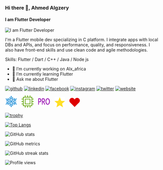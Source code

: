 ### Hi there 👋, Ahmed Algzery
#### I am Flutter Developer
![I am Flutter Developer](https://global-uploads.webflow.com/618fa90c201104b94458e1fb/639c3c525c917da45740ab15_Best-Flutter-app-development-tools-and-app-builders_MAin-Image.jpg)

I'm a Flutter mobile dev specializing in C platform. I integrate apps with local DBs and APIs, and focus on performance, quality, and responsiveness. I also have front-end skills and use clean code and agile methodologies.

Skills: Flutter / Dart / C++ / Java / Node js

- 🔭 I’m currently working on Alx_africa 
- 🌱 I’m currently learning Flutter 
- 💬 Ask me about Flutter 


[<img src='https://cdn.jsdelivr.net/npm/simple-icons@3.0.1/icons/github.svg' alt='github' height='40'>](https://github.com/ahmedalgzery)  [<img src='https://cdn.jsdelivr.net/npm/simple-icons@3.0.1/icons/linkedin.svg' alt='linkedin' height='40'>](https://www.linkedin.com/in/https://www.linkedin.com/in/%D9%90%D9%90ahmed-algzery//)  [<img src='https://cdn.jsdelivr.net/npm/simple-icons@3.0.1/icons/facebook.svg' alt='facebook' height='40'>](https://www.facebook.com/https://www.facebook.com/profile.php?id=100014851561834)  [<img src='https://cdn.jsdelivr.net/npm/simple-icons@3.0.1/icons/instagram.svg' alt='instagram' height='40'>](https://www.instagram.com/https://www.instagram.com/ahmed_algzery_//)  [<img src='https://cdn.jsdelivr.net/npm/simple-icons@3.0.1/icons/twitter.svg' alt='twitter' height='40'>](https://twitter.com/https://twitter.com/Ahmed__Algzery)  [<img src='https://cdn.jsdelivr.net/npm/simple-icons@3.0.1/icons/icloud.svg' alt='website' height='40'>](https://www.instagram.com/ahmed_algzery_/)  

<a href='https://archiveprogram.github.com/'><img src='https://raw.githubusercontent.com/acervenky/animated-github-badges/master/assets/acbadge.gif' width='40' height='40'></a> <a href='https://docs.github.com/en/developers'><img src='https://raw.githubusercontent.com/acervenky/animated-github-badges/master/assets/devbadge.gif' width='40' height='40'></a> <a href='https://github.com/pricing'><img src='https://raw.githubusercontent.com/acervenky/animated-github-badges/master/assets/pro.gif' width='40' height='40'></a> <a href='https://stars.github.com/'><img src='https://raw.githubusercontent.com/acervenky/animated-github-badges/master/assets/starbadge.gif' width='35' height='35'></a> <a href='https://docs.github.com/en/github/supporting-the-open-source-community-with-github-sponsors'><img src='https://raw.githubusercontent.com/acervenky/animated-github-badges/master/assets/sponsorbadge.gif' width='35' height='35'></a> 

[![trophy](https://github-profile-trophy.vercel.app/?username=ahmedalgzery)](https://github.com/ryo-ma/github-profile-trophy)

[![Top Langs](https://github-readme-stats.vercel.app/api/top-langs/?username=ahmedalgzery)](https://github.com/anuraghazra/github-readme-stats)

![GitHub stats](https://github-readme-stats.vercel.app/api?username=ahmedalgzery&show_icons=true&count_private=true)  

![GitHub metrics](https://metrics.lecoq.io/ahmedalgzery)  

![GitHub streak stats](https://streak-stats.demolab.com/?user=ahmedalgzery)  

![Profile views](https://gpvc.arturio.dev/ahmedalgzery)  
